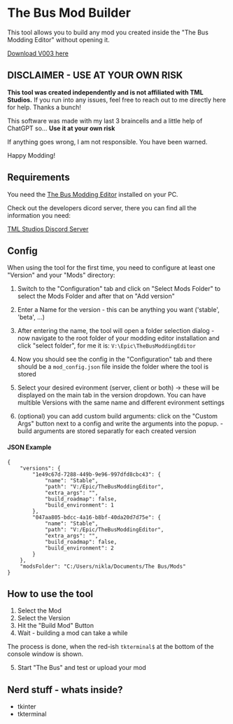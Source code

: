 # The Bus Mod Builder

This tool allows you to build any mod you created inside the "The Bus Modding Editor" without opening it.

[Download V003 here](https://github.com/ByteBitter/TheBusModBuilder/releases/tag/V003)

## DISCLAIMER - USE AT YOUR OWN RISK

**This tool was created independently and is not affiliated with TML Studios.** 
If you run into any issues, feel free to reach out to me directly here for help. Thanks a bunch!

This software was made with my last 3 braincells and a little help of ChatGPT so... **Use it at your own risk**

If anything goes wrong, I am not responsible. You have been warned.

Happy Modding!


## Requirements

You need the [The Bus Modding Editor](https://store.epicgames.com/de/p/the-bus-modding-editor) installed on your PC.

Check out the developers dicord server, there you can find all the information you need:

[TML Studios Discord Server](https://discord.gg/tml-studios-224563159631921152)


## Config

When using the tool for the first time, you need to configure at least one "Version" and your "Mods" directory:

1. Switch to the "Configuration" tab and click on "Select Mods Folder" to select the Mods Folder and after that on "Add version"

2. Enter a Name for the version - this can be anything you want ('stable', 'beta', ...)

3. After entering the name, the tool will open a folder selection dialog - now navigate to the root folder of your modding editor installation and click "select folder", for me it is: `V:\Epic\TheBusModdingEditor`

4. Now you should see the config in the "Configuration" tab and there should be a `mod_config.json` file inside the folder where the tool is stored

5. Select your desired evironment (server, client or both) -> these will be displayed on the main tab in the version dropdown. You can have multible Versions with the same name and different evironment settings

6. (optional) you can add custom build arguments: click on the "Custom Args" button next to a config and write the arguments into the popup. - build arguments are stored separatly for each created version


#### JSON Example

```
{
    "versions": {
        "1e49c67d-7288-449b-9e96-997dfd8cbc43": {
            "name": "Stable",
            "path": "V:/Epic/TheBusModdingEditor",
            "extra_args": "",
            "build_roadmap": false,
            "build_environment": 1
        },
        "047aa805-bdcc-4a16-b8bf-40da20d7d75e": {
            "name": "Stable",
            "path": "V:/Epic/TheBusModdingEditor",
            "extra_args": "",
            "build_roadmap": false,
            "build_environment": 2
        }
    },
    "modsFolder": "C:/Users/nikla/Documents/The Bus/Mods"
}
```


## How to use the tool


1. Select the Mod
2. Select the Version
3. Hit the "Build Mod" Button
4. Wait - building a mod can take a while

The process is done, when the red-ish `tkterminal$` at the bottom of the console window is shown.

5. Start "The Bus" and test or upload your mod


## Nerd stuff - whats inside?

- tkinter
- tkterminal



